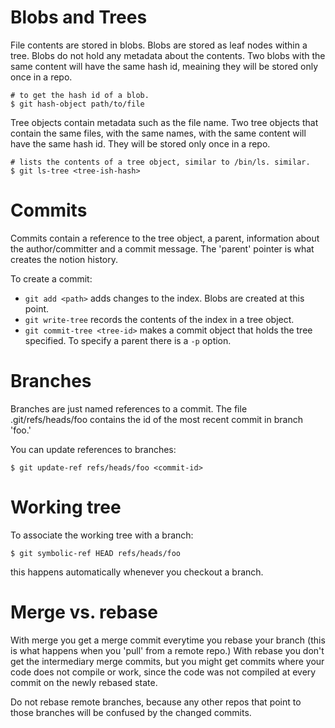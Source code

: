 # Blobs and Trees

File contents are stored in blobs. Blobs are stored as leaf nodes within a
tree. Blobs do not hold any metadata about the contents. Two blobs with the
same content will have the same hash id, meaining they will be stored only
once in a repo.

    # to get the hash id of a blob.
    $ git hash-object path/to/file

Tree objects contain metadata such as the file name. Two tree objects that
contain the same files, with the same names, with the same content will have
the same hash id. They will be stored only once in a repo.

    # lists the contents of a tree object, similar to /bin/ls. similar.
    $ git ls-tree <tree-ish-hash>

# Commits

Commits contain a reference to the tree object, a parent, information about
the author/committer and a commit message. The 'parent' pointer is what
creates the notion history.

To create a commit:

* `git add <path>` adds changes to the index. Blobs are created at this point.
* `git write-tree` records the contents of the index in a tree object.
* `git commit-tree <tree-id>` makes a commit object that holds the tree
  specified. To specify a parent there is a `-p` option.

# Branches

Branches are just named references to a commit. The file .git/refs/heads/foo
contains the id of the most recent commit in branch 'foo.'

You can update references to branches:

    $ git update-ref refs/heads/foo <commit-id>

# Working tree

To associate the working tree with a branch:

    $ git symbolic-ref HEAD refs/heads/foo

this happens automatically whenever you checkout a branch.

# Merge vs. rebase

With merge you get a merge commit everytime you rebase your branch (this is
what happens when you 'pull' from a remote repo.) With rebase you don't get
the intermediary merge commits, but you might get commits where your code does
not compile or work, since the code was not compiled at every commit on the
newly rebased state.

Do not rebase remote branches, because any other repos that point to those
branches will be confused by the changed commits.
